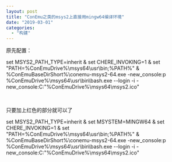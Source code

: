 ```yaml
---
layout: post
title: "ConEmu之类的msys2上直接用mingw64编译环境"
date: "2019-03-01"
categories: 
  - "构建"
---
```


原先配置：

set MSYS2\_PATH\_TYPE=inherit & set CHERE\_INVOKING=1 & set "PATH=%ConEmuDrive%\\msys64\\usr\\bin;%PATH%" & %ConEmuBaseDirShort%\\conemu-msys2-64.exe -new\_console:p %ConEmuDrive%\\msys64\\usr\\bin\\bash.exe --login -i -new\_console:C:"%ConEmuDrive%\\msys64\\msys2.ico"

 

只要加上红色的部分就可以了

set MSYS2\_PATH\_TYPE=inherit & set MSYSTEM=MINGW64 & set CHERE\_INVOKING=1 & set "PATH=%ConEmuDrive%\\msys64\\usr\\bin;%PATH%" & %ConEmuBaseDirShort%\\conemu-msys2-64.exe -new\_console:p %ConEmuDrive%\\msys64\\usr\\bin\\bash.exe --login -i -new\_console:C:"%ConEmuDrive%\\msys64\\msys2.ico"
